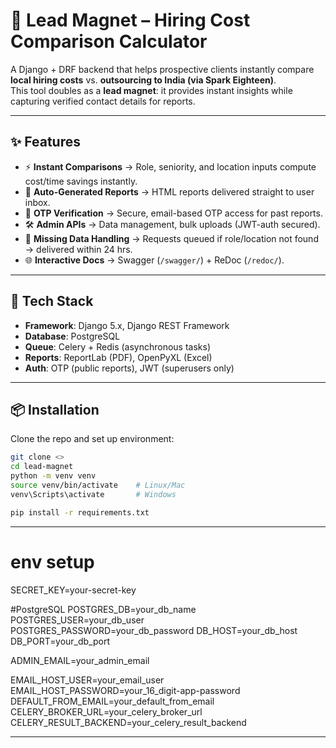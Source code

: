 # 🧲 Lead Magnet – Hiring Cost Comparison Calculator

A Django + DRF backend that helps prospective clients instantly compare **local hiring costs** vs. **outsourcing to India (via Spark Eighteen)**.  
This tool doubles as a **lead magnet**: it provides instant insights while capturing verified contact details for reports.

---

## ✨ Features

- ⚡ **Instant Comparisons** → Role, seniority, and location inputs compute cost/time savings instantly.  
- 📑 **Auto-Generated Reports** → HTML reports delivered straight to user inbox.  
- 🔑 **OTP Verification** → Secure, email-based OTP access for past reports.  
- 🛠 **Admin APIs** → Data management, bulk uploads (JWT-auth secured).  
- 📂 **Missing Data Handling** → Requests queued if role/location not found → delivered within 24 hrs.  
- 🌐 **Interactive Docs** → Swagger (`/swagger/`) + ReDoc (`/redoc/`).  

---

## 🚀 Tech Stack

- **Framework**: Django 5.x, Django REST Framework  
- **Database**: PostgreSQL  
- **Queue**: Celery + Redis (asynchronous tasks)  
- **Reports**: ReportLab (PDF), OpenPyXL (Excel)
- **Auth**: OTP (public reports), JWT (superusers only)  

---

## 📦 Installation

Clone the repo and set up environment:

```bash
git clone <>
cd lead-magnet
python -m venv venv
source venv/bin/activate    # Linux/Mac
venv\Scripts\activate       # Windows

pip install -r requirements.txt

```
---

# env setup
SECRET_KEY=your-secret-key

#PostgreSQL
POSTGRES_DB=your_db_name
POSTGRES_USER=your_db_user
POSTGRES_PASSWORD=your_db_password
DB_HOST=your_db_host
DB_PORT=your_db_port

ADMIN_EMAIL=your_admin_email

EMAIL_HOST_USER=your_email_user      
EMAIL_HOST_PASSWORD=your_16_digit-app-password      
DEFAULT_FROM_EMAIL=your_default_from_email
CELERY_BROKER_URL=your_celery_broker_url
CELERY_RESULT_BACKEND=your_celery_result_backend

---


